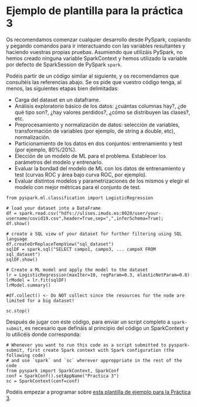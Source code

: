 # Ejemplo de plantilla para la práctica 3


Os recomendamos comenzar cualquier desarrollo desde PySpark, copiando y pegando comandos para ir interactuando con las variables resultantes y haciendo vuestras propias pruebas. Asumiendo que utilizáis PySpark, no hemos creado ninguna variable SparkContext y hemos utilizado la variable por defecto de SparkSession de PySpark `spark`. 

Podéis partir de un código similar al siguiente, y os recomendamos que consultéis las referencias abajo. Se os pide que vuestro código tenga, al menos, las siguientes etapas bien delimitadas: 

- Carga del dataset en un dataframe.
- Análisis exploratorio básico de los datos: ¿cuántas columnas hay?, ¿de qué tipo son?, ¿hay valores perdidos?, ¿cómo se distribuyen las clases?, etc. 
- Preprocesamiento y normalización de datos: selección de variables, transformación de variables (por ejemplo, de string a double, etc), normalización. 
- Particionamiento de los datos en dos conjuntos: entrenamiento y test (por ejemplo, 80%/20%).
- Elección de un modelo de ML para el problema. Establecer los parámetros del modelo y entrenarlo. 
- Evaluar la bondad del modelo de ML con los datos de entrenamiento y test (curvas ROC y área bajo curva ROC, por ejemplo). 
- Evaluar distintos modelos y parametrizaciones de los mismos y elegir el modelo con mejor métricas para el conjunto de test. 


```
from pyspark.ml.classification import LogisticRegression

# load your dataset into a DataFrame
df = spark.read.csv("hdfs://ulises.imuds.es:8020/user/your-username/covid19.csv",header=True,sep=",",inferSchema=True);
df.show()

# create a SQL view of your dataset for further filtering using SQL language
df.createOrReplaceTempView("sql_dataset")
sqlDF = spark.sql("SELECT campo1, campo3, ... campoX FROM sql_dataset") 
sqlDF.show()

# Create a ML model and apply the model to the dataset
lr = LogisticRegression(maxIter=10, regParam=0.3, elasticNetParam=0.8) 
lrModel = lr.fit(sqlDF)
lrModel.summary()

#df.collect() <- Do NOT collect since the resources for the node are limited for a big dataset!

sc.stop()

```

Después de jugar con este código, para enviar un script completo a `spark-submit`, es necesario que defináis al principio del código un SparkContext y lo utilicéis donde corresponda: 
```
# Whenever you want to run this code as a script submitted to pyspark-submit, first create Spark context with Spark configuration (the following code)
# and use `spark` and `sc` wherever approppriate in the rest of the code
from pyspark import SparkContext, SparkConf
conf = SparkConf().setAppName("Practica 3")
sc = SparkContext(conf=conf)
```

Podéis empezar a programar sobre [esta plantilla de ejemplo para la Práctica 3](P3_plantilla.py). 

